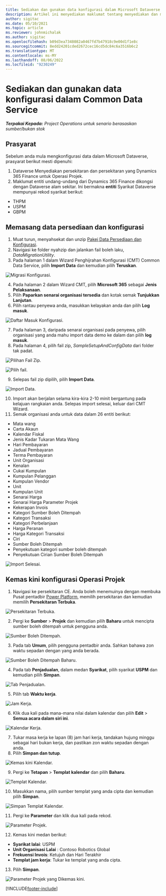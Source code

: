 ```yaml
---
title: Sediakan dan gunakan data konfigurasi dalam Microsoft Dataverse
description: Artikel ini menyediakan maklumat tentang menyediakan dan menggunakan data konfigurasi dalam Operasi Projek.
author: sigitac
ms.date: 05/10/2021
ms.topic: article
ms.reviewer: johnmichalak
ms.author: sigitac
ms.openlocfilehash: b09d3ea7348082a0467fd7b47918c9e00d1f1e8c
ms.sourcegitcommit: 8edd24201cded2672cec16cd5dc84c6a3516b6c2
ms.translationtype: MT
ms.contentlocale: ms-MY
ms.lasthandoff: 08/06/2022
ms.locfileid: "9230249"
---
```

# <a name="set-up-and-apply-configuration-data-in-the-common-data-service"></a>Sediakan dan gunakan data konfigurasi dalam Common Data Service 

_**Terpakai Kepada:** Project Operations untuk senario berasaskan sumber/bukan stok_



## <a name="prerequisites"></a>Prasyarat

Sebelum anda mula mengkonfigurasi data dalam Microsoft Dataverse, prasyarat berikut mesti dipenuhi:

1.  Dataverse Menyediakan persekitaran dan persekitaran yang Dynamics 365 Finance untuk Operasi Projek.
2.  Maklumat entiti undang-undang dari Dynamics 365 Finance dikongsi dengan Dataverse alam sekitar. Ini bermakna **entiti** Syarikat Dataverse mempunyai rekod syarikat berikut:
  - THPM
  - USPM
  - GBPM

## <a name="install-setup-and-configuration-data"></a>Memasang data persediaan dan konfigurasi

1. Muat turun, menyahsekat dan unzip [Pakej Data Persediaan dan Konfigurasi](https://download.microsoft.com/download/e/2/d/e2da6c98-d5dd-450c-aabe-fd6bf2ba374b/ProjOpsSampleSetupData-%20Integrated%20Latest.zip).
2. Navigasi ke folder nyahzip dan jalankan fail boleh laku, *DataMigrationUtility*.
3. Pada halaman 1 dalam Wizard Penghijrahan Konfigurasi (CMT) Common Data Service, pilih **Import Data** dan kemudian pilih **Teruskan**.

![Migrasi Konfigurasi.](./media/1ConfigurationMigration.png)

4. Pada halaman 2 dalam Wizard CMT, pilih **Microsoft 365** sebagai **Jenis Pelaksanaan**.
5. Pilih **Paparkan senarai organisasi tersedia** dan kotak semak **Tunjukkan Lanjutan**.
6. Pilih rantau penyewa anda, masukkan kelayakan anda dan pilih **Log masuk**.

![Daftar Masuk Konfigurasi.](./media/2ConfigurationSignin.png)

7. Pada halaman 3, daripada senarai organisasi pada penyewa, pilih organisasi yang anda mahu import data demo ke dalam dan pilih **log masuk**.
8. Pada halaman 4, pilih fail zip, *SampleSetupAndConfigData* dari folder tak padat.

![Pilihan Fail Zip.](./media/3ZipFile.png)

![Pilih fail.](./media/4SelectAFile.png)

9. Selepas fail zip dipilih, pilih **Import Data**.

![Import Data.](./media/5ImportData.png)

10. Import akan berjalan selama kira-kira 2-10 minit bergantung pada kelajuan rangkaian anda. Selepas import selesai, keluar dari CMT Wizard. 
11. Semak organisasi anda untuk data dalam 26 entiti berikut:

  - Mata wang
  - Carta Akaun
  - Kalendar Fiskal
  - Jenis Kadar Tukaran Mata Wang
  - Hari Pembayaran
  - Jadual Pembayaran
  - Terma Pembayaran
  - Unit Organisasi
  - Kenalan
  - Cukai Kumpulan
  - Kumpulan Pelanggan
  - Kumpulan Vendor
  - Unit
  - Kumpulan Unit
  - Senarai Harga
  - Senarai Harga Parameter Projek
  - Kekerapan Invois
  - Kategori Sumber Boleh Ditempah
  - Kategori Transaksi
  - Kategori Perbelanjaan
  - Harga Peranan
  - Harga Kategori Transaksi
  - Ciri
  - Sumber Boleh Ditempah
  - Penyekutuan kategori sumber boleh ditempah
  - Penyekutuan Cirian Sumber Boleh Ditempah

![Import Selesai.](./media/6CompleteImport.png)

## <a name="update-project-operations-configurations"></a>Kemas kini konfigurasi Operasi Projek

1. Navigasi ke persekitaran CE. Anda boleh menemuinya dengan membuka Pusat pentadbir [Power Platform](https://admin.powerplatform.microsoft.com/environments), memilih persekitaran dan kemudian memilih **Persekitaran Terbuka**. 

![Persekitaran Terbuka.](./media/7OpenEnvironment.png)

2. Pergi ke **Sumber** > **Projek** dan kemudian pilih **Baharu** untuk mencipta sumber boleh ditempah untuk pengguna anda.

![Sumber Boleh Ditempah.](./media/8BookableResources.png)

3. Pada tab **Umum**, pilih pengguna pentadbir anda. Sahkan bahawa zon waktu sepadan dengan yang anda berada. 

![Sumber Boleh Ditempah Baharu.](./media/9NewBookableResource.png)

4. Pada tab **Penjadualan**, dalam medan **Syarikat**, pilih syarikat **USPM** dan kemudian pilih **Simpan**. 

![Tab Penjadualan.](./media/10SchedulingTab.png)

5. Pilih tab **Waktu kerja**.  

![Jam Kerja.](./media/11WorkHours.png)

6. Klik dua kali pada mana-mana nilai dalam kalendar dan pilih **Edit** > **Semua acara dalam siri ini**. 

![Kalendar Kerja.](./media/12WorkCalendar.png)

7. Tukar masa kerja ke lapan (8) jam hari kerja, tandakan hujung minggu sebagai hari bukan kerja, dan pastikan zon waktu sepadan dengan anda. 
8. Pilih **Simpan dan tutup**.

![Kemas kini Kalendar.](./media/13UpdateCalendar.png)

9. Pergi ke **Tetapan** > **Templat kalendar** dan pilih **Baharu**.
 
 ![Templat Kalendar.](./media/14CalendarTemplates.png)
 
 10. Masukkan nama, pilih sumber templat yang anda cipta dan kemudian pilih **Simpan**. 
 
 ![Simpan Templat Kalendar.](./media/15SaveCalendarTemplate.png)
 
 11. Pergi ke **Parameter** dan klik dua kali pada rekod. 
 
 ![Parameter Projek.](./media/16ProjectParameters.png)
 
12. Kemas kini medan berikut:

 - **Syarikat lalai**: USPM
 - **Unit Organisasi Lalai** : Contoso Robotics Global
 - **Frekuensi Invois**: Ketujuh dan Hari Terakhir
 - **Templat jam kerja**: Tukar ke templat yang anda cipta.

13. Pilih **Simpan**. 

![Parameter Projek yang Dikemas kini.](./media/17UpdatedProjectParameters.png)


[!INCLUDE[footer-include](../includes/footer-banner.md)]
